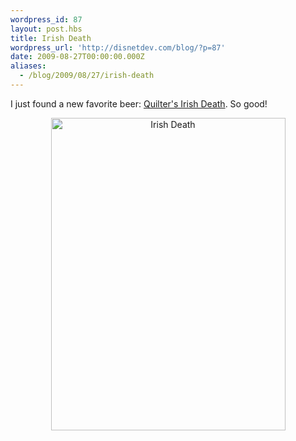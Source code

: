 ```yaml
---
wordpress_id: 87
layout: post.hbs
title: Irish Death
wordpress_url: 'http://disnetdev.com/blog/?p=87'
date: 2009-08-27T00:00:00.000Z
aliases:
  - /blog/2009/08/27/irish-death
---
```

I just found a new favorite beer: [Quilter's Irish Death](http://www.iron-horse-brewery.com/). So good!

<a href="http://www.flickr.com/photos/25558315@N00/3861633806" title="View 'Irish Death' on Flickr.com"><div style="text-align:center;"><img src="http://farm4.static.flickr.com/3463/3861633806_ec30f9fb3b.jpg" alt="Irish Death" border="0" width="375" height="500" /></div></a>
